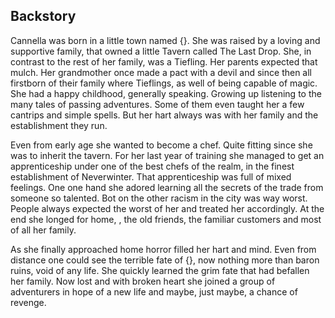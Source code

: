 ## Backstory
Cannella was born in a little town named {}. She was raised by a loving and supportive family, that owned a little Tavern called The Last Drop. She, in contrast to the rest of her family, was a Tiefling. Her parents expected that mulch. Her grandmother once made a pact with a devil and since then all firstborn of their family where Tieflings, as well of being capable of magic. She had a happy childhood, generally speaking. Growing up listening to the many tales of passing adventures. Some of them even taught her a few cantrips and simple spells. But her hart always was with her family and the establishment they run.

Even from early age she wanted to become a chef. Quite fitting since she was to inherit the tavern. For her last year of training she managed to get an apprenticeship under one of the best chefs of the realm, in the finest establishment of Neverwinter. That apprenticeship was full of mixed feelings. One one hand she adored learning all the secrets of the trade from someone so talented. Bot on the other racism in the city was way worst. People always expected the worst of her and treated her accordingly. 
At the end she longed for home, , the old friends, the familiar customers and most of all her family.

As she finally approached home horror filled her hart and mind. Even from distance one could see the terrible fate of {}, now nothing more than baron ruins, void of any life. She quickly learned the grim fate that had befallen her family. 
Now lost and with broken heart she joined a group of adventurers in hope of a new life and maybe, just maybe, a chance of revenge.